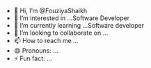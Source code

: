 - 👋 Hi, I’m @FouziyaShaikh
- 👀 I’m interested in ...Software Developer
- 🌱 I’m currently learning ...Software developer
- 💞️ I’m looking to collaborate on ...
- 📫 How to reach me ...
- 😄 Pronouns: ...
- ⚡ Fun fact: ...

<!---
FouziyaShaikh/FouziyaShaikh is a ✨ special ✨ repository because its `README.md` (this file) appears on your GitHub profile.
You can click the Preview link to take a look at your changes.
--->
